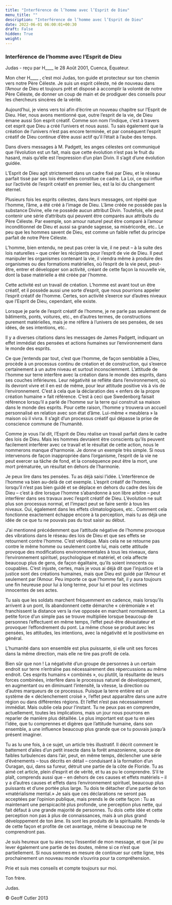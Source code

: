 ```yaml
---
title: "Interférence de l’homme avec l’Esprit de Dieu"
menu_title: ""
description: "Interférence de l’homme avec l’Esprit de Dieu"
date: 2022-06-01 06:00:01+00:30
draft: False
hidden: True
weight:
---
```

### Interférence de l’homme avec l’Esprit de Dieu

Judas - reçu par H____ le 28 Août 2001, Cuenca, Équateur.

Mon cher H____ , c’est moi Judas, ton guide et protecteur sur ton chemin vers notre Père Céleste. Je suis un esprit céleste, né de nouveau dans l’Amour de Dieu et toujours prêt et disposé à accomplir la volonté de notre Père Céleste, de donner un coup de main et de prodiguer des conseils pour les chercheurs sincères de la vérité.

Aujourd’hui, je viens vers toi afin d’écrire un nouveau chapitre sur l’Esprit de Dieu. Hier, nous avons mentionné que, outre l’esprit de la vie, de Dieu émane aussi Son esprit créatif. Comme son nom l’indique, c’est à travers cet esprit que Dieu a créé l’univers et nous aussi. Tu sais également que la création de l’univers n’est pas encore terminée, et par conséquent l’esprit créatif de Dieu continue d’être aussi actif qu’il l’était à l’aube des temps.

Dans divers messages à M. Padgett, les anges célestes ont communiqué que l’évolution est un fait, mais que cette évolution n’est pas le fruit du hasard, mais qu’elle est l’expression d’un plan Divin. Il s’agit d’une évolution guidée.

L’Esprit de Dieu agit strictement dans un cadre fixé par Dieu, et le réseau parfait tissé par ses lois éternelles constitue ce cadre. La Loi, ce qui influe sur l’activité de l’esprit créatif en premier lieu, est la loi du changement éternel.

Plusieurs fois les esprits célestes, dans leurs messages, ont répété que l’homme, l’âme, a été créé à l’image de Dieu. L’âme créée ne possède pas la substance Divine, elle ne possède aucun attribut Divin. Toutefois, elle peut contenir une série d’attributs qui peuvent être comparés aux attributs du Père Céleste. Par exemple, son amour naturel peut être comparé à l’amour inconditionnel de Dieu et aussi sa grande sagesse, sa miséricorde, etc.. Le peu que les hommes savent de Dieu, est comme un faible reflet du principe parfait de notre Père Céleste.

L’homme, bien entendu, ne peut pas créer la vie, il ne peut – à la suite des lois naturelles – que créer les récipients pour l’esprit de vie de Dieu. Il peut manipuler les organismes contenant la vie, il viendra même à produire des organismes ou des formations matérielles, où l’esprit de la vie peut, peut-être, entrer et développer son activité, créant de cette façon la nouvelle vie, dont la base matérielle a été créée par l’homme.

Cette activité est un travail de création. L’homme est avant tout un être créatif, et il possède aussi une sorte d’esprit, que nous pourrions appeler l’esprit créatif de l’homme. Certes, son activité s’exerce sur d’autres niveaux que l’Esprit de Dieu, cependant, elle existe.

Lorsque je parle de l’esprit créatif de l’homme, je ne parle pas seulement de bâtiments, ponts, voitures, etc., en d’autres termes, de constructions purement matérielles, mais je me réfère à l’univers de ses pensées, de ses idées, de ses intentions, etc..

Il y a diverses citations dans les messages de James Padgett, indiquant un effet immédiat des pensées et actions humaines sur l’environnement dans le monde des esprits.

Ce que j’entends par tout, c’est que l’homme, de façon semblable à Dieu, procède à un processus continu de création et de construction, qui s’exerce certainement à un autre niveau et surtout inconsciemment. L’attitude de l’homme sur terre interfère avec la création dans le monde des esprits, dans ses couches inférieures. Leur négativité se reflète dans l’environnement, où ils devront vivre et il en est de  même, pour leur attitude positive vis à vis de l’environnement. C’est à cela que la déclaration des « enfers de la propre création humaine » fait référence. C’est à ceci que Swedenborg faisait référence lorsqu’il a parlé de l’homme sur la terre qui construit sa maison dans le monde des esprits. Pour cette raison, l’homme y trouvera un accueil personnalisé en relation avec son état d’âme. Lui-même « meublera » la maison où il vivra. Il s’agit d’un processus créatif qui dépasse la prise de conscience commune de l’humanité.

Comme je vous l’ai dit, l’Esprit de Dieu réalise un travail parfait dans le cadre des lois de Dieu. Mais les hommes devraient être conscients qu’ils peuvent facilement interférer avec ce travail et le résultat de cette action, nous le nommerons manque d’harmonie. Je donne un exemple très simple. Si nous intervenons de façon inappropriée dans l’organisme, l’esprit de la vie ne peut exercer sa tâche de fond, et la conséquence peut être la mort, une mort prématurée, un résultat en dehors de l’harmonie.

Je peux lire dans tes pensées. Tu as déjà saisi l’idée. L’interférence de l’homme va bien au-delà de cet exemple. L’esprit créatif de l’homme, lorsqu’il n’est pas bien guidé et se déplace en dehors du cadre des lois de Dieu – c’est à dire lorsque l’homme s’abandonne à son libre arbitre – peut interférer  dans ses travaux avec l’esprit créatif de Dieu. L’évolution ne suit plus son processus normal, et l’impact peut se faire sentir à tous les niveaux. Oui, également dans les effets climatologiques, etc.. Comment cela fonctionne exactement échappe encore à ta perception, mais tu as déjà une idée de ce que tu ne pouvais pas du tout saisir au début.

J’ai mentionné précédemment que l’attitude négative de l’homme provoque des vibrations dans le réseau des lois de Dieu et que ses effets se retournent contre l’homme. C’est véridique. Mais cela ne se retourne pas contre le même homme ou seulement contre lui,  mais cette attitude provoque des modifications environnementales à tous les niveaux, dans l’environnement spirituel, psychologique et matériel, et cela affecte beaucoup plus de gens, de façon égalitaire, qu’ils soient innocents ou coupables. C’est injuste, certes, mais je vous ai déjà dit que l’injustice et la justice sont des créations humaines, mais que Dieu est guidé par l’Amour et seulement par l’Amour. Peu importe ce que l’homme fait, il y aura toujours une fin heureuse pour lui à long terme, pour lui et pour les victimes innocentes de ses actes.

Tu sais que les soldats marchent fréquemment en cadence, mais lorsqu’ils arrivent à un pont, ils abandonnent cette démarche « cérémoniale » et franchissent  la distance vers la rive opposée en marchant normalement. La petite force d’un simple pas se trouve multipliée lorsque beaucoup de personnes l’effectuent en même temps, l’effet peut-être dévastateur et provoquer l’effondrement du pont. La même chose se produit avec les pensées, les attitudes, les intentions, avec la négativité et le positivisme en général.

L’humanité dans son ensemble est plus puissante, si elle unit ses forces dans la  même direction, mais elle ne tire pas profit de cela.

Bien sûr que non ! La négativité d’un groupe de personnes à un certain endroit sur terre n’entraîne pas nécessairement des répercussions au même endroit. Ces esprits humains « combinés », ou plutôt, la résultante de leurs forces combinées, interfère dans le processus naturel de développement, en augmentant ou en diminuant l’intensité, la vitesse, la direction ou d’autres marqueurs de ce processus. Puisque la terre entière est un système de « déclenchement croisé », l’effet peut apparaître dans une autre région ou dans différentes régions. Et l’effet n’est pas nécessairement immédiat. Mais oublie cela pour l’instant. Tu ne peux pas en comprendre, actuellement, toutes les implications, mais un jour nous pourrons en reparler de manière plus détaillée. Le plus important est que tu en aies l’idée, que tu comprennes et digères que l’attitude humaine, dans son ensemble, a une influence beaucoup plus grande que ce tu pouvais jusqu’à présent imaginer.

Tu as lu une fois, à ce sujet, un article très illustratif. Il décrit comment le battement d’ailes d’un petit insecte dans la forêt amazonienne, source de faibles turbulences dans l’air, peut, en même temps,  déclencher une série d’événements – tous décrits en détail – conduisant à la formation d’un Ouragan, qui, dans sa fureur, détruit une partie de la côte de Floride. Tu as aimé cet article, plein d’esprit et de vérité, et tu as pu le comprendre. S’il te plaît, comprends aussi que – en dehors de ces causes et effets matériels – il y a d’autres causes et effets dans l’environnement spirituel, beaucoup plus puissants et d’une portée plus large. Tu dois te détacher d’une partie de ton «matérialisme mental.» Je sais que ces déclarations ne seront pas acceptées par l’opinion publique, mais prends le de cette façon : Tu as maintenant une perspicacité plus profonde, une perception plus nette, qui fait défaut à une grande majorité de personnes. Tu dois cette idée et cette perception non pas à plus de connaissances, mais à un plus grand développement de ton âme. Ils sont les produits de la spiritualité. Prends-le de cette façon et profite de cet avantage, même si beaucoup ne te comprendront pas.

Je suis heureux que tu aies reçu l’essentiel de mon message, et que j’ai pu lever également une partie de tes doutes, même si ce n’est que partiellement. Si nous sommes en mesure de continuer sur cette ligne, très prochainement un nouveau monde s’ouvrira pour ta compréhension.

Prie et suis mes conseils et compte toujours sur moi.

Ton frère.

Judas.

© Geoff Cutler 2013
